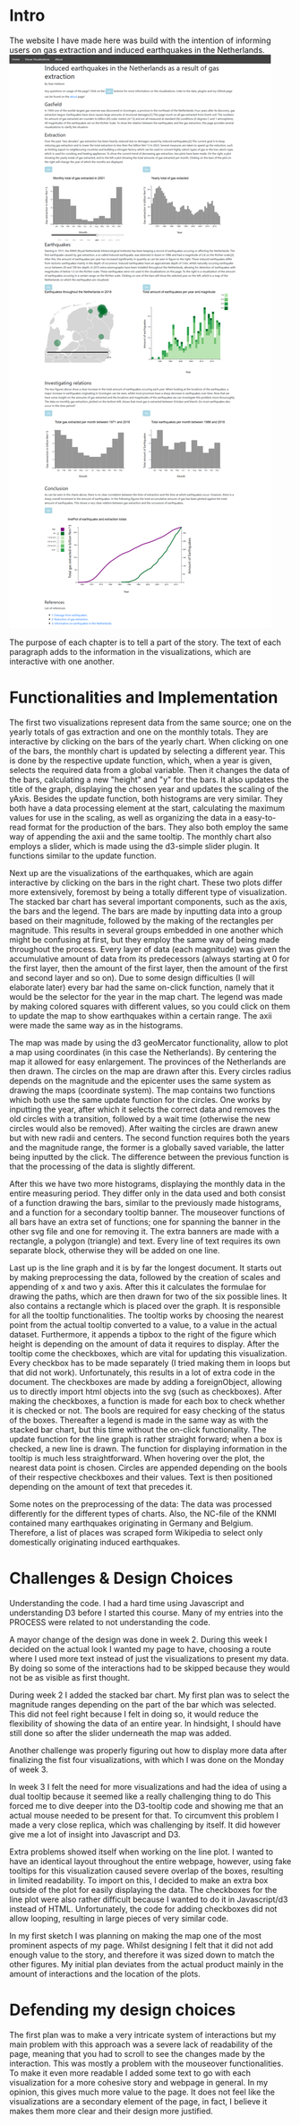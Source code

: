 # Intro
The website I have made here was build with the intention of informing
users on gas extraction and induced earthquakes in the Netherlands.
![](https://github.com/stanhelsloot/project/blob/master/doc/screenshots/map.png)

The purpose of each chapter is to tell a part of the story. The text of each
paragraph adds to the information in the visualizations, which are interactive
with one another.

# Functionalities and Implementation
The first two visualizations represent data from the same
source; one on the yearly totals of gas extraction and one on the monthly totals.
They are interactive by clicking on the bars of the yearly chart. When clicking
on one of the bars, the monthly chart is updated by selecting a different year.
This is done by the respective update function, which, when a year is given,
selects the required data from a global variable. Then it changes the data
of the bars, calculating a new "height" and "y" for the bars. It also updates
the title of the graph, displaying the chosen year and updates the scaling of
the yAxis.
Besides the update function, both histograms are very similar. They both have
a data processing element at the start, calculating the maximum values for use
in the scaling, as well as organizing the data in a easy-to-read format for
the production of the bars. They also both employ the same way of appending
the axii and the same tooltip.
The monthly chart also employs a slider, which is made using the d3-simple slider
plugin. It functions similar to the update function.

Next up are the visualizations of the earthquakes, which are again interactive
by clicking on the bars in the right chart. These two plots differ more extensively,
foremost by being a totally different type of visualization.
The stacked bar chart has several important components, such as the axis, the bars
and the legend.
The bars are made by inputting data into a group based on their magnitude,
followed by the making of the rectangles per magnitude. This results in several
groups embedded in one another which might be confusing at first, but they employ
the same way of being made throughout the process. Every layer of data (each
  magnitude) was given the accumulative amount of data from its predecessors
  (always starting at 0 for the first layer, then the amount of the first layer,
    then the amount of the first and second layer and so on).
Due to some design difficulties (I will elaborate later) every bar had the same
on-click function, namely that it would be the selector for the year in the map chart.
The legend was made by making colored squares with different values, so you could
click on them to update the map to show earthquakes within a certain range.
The axii were made the same way as in the histograms.

The map was made by using the d3 geoMercator functionality, allow to plot a
map using coordinates (in this case the Netherlands). By centering the map it allowed for
easy enlargement. The provinces of the Netherlands are then drawn.
The circles on the map are drawn after this. Every circles radius depends
on the magnitude and the epicenter uses the same system as drawing the maps
(coordinate system).
The map contains two functions which both use the same update function for the
circles. One works by inputting the year, after which it selects the correct data
and removes the old circles with a transition, followed by a wait time (otherwise
  the new circles would also be removed). After waiting the circles are drawn
  anew but with new radii and centers.
The second function requires both the years and the magnitude range, the former
is a globally saved variable, the latter being inputted by the click. The difference
between the previous function is that the processing of the data is slightly different.

After this we have two more histograms, displaying the monthly data in the
entire measuring period. They differ only in the data used and both consist
of a function drawing the bars, similar to the previously made histograms, and
a function for a secondary tooltip banner. The mouseover functions of all bars
have an extra set of functions; one for spanning the banner in the other
svg file and one for removing it. The extra banners are made with a rectangle,
a polygon (triangle) and text. Every line of text requires its own separate
block, otherwise they will be added on one line.

Last up is the line graph and it is by far the longest document. It starts out
by making preprocessing the data, followed by the creation of scales and
appending of x and two y axis. After this it calculates the formulae for
drawing the paths, which are then drawn for two of the six possible lines.
It also contains a rectangle which is placed over the graph. It is responsible for all the tooltip functionalities. The tooltip works by choosing the nearest point
from the actual tooltip converted to a value, to a value in the actual dataset.
Furthermore, it appends a tipbox to the right of the figure which height is depending on the amount of data it requires to display.
After the tooltip come the checkboxes, which are vital for updating this visualization. Every checkbox has to be made separately (I tried making them in loops but that did not work).
Unfortunately, this results in a lot of extra code in the document. The
checkboxes are made by adding a foreignObject, allowing us to directly import
html objects into the svg (such as checkboxes). After making the checkboxes,
a function is made for each box to check whether it is checked or not. The bools
are required for easy checking of the status of the boxes. Thereafter a legend
is made in the same way as with the stacked bar chart, but this time without
the on-click functionality.
The update function for the line graph is rather straight forward; when a box
is checked, a new line is drawn.
The function for displaying information in the tooltip is much less straightforward. When hovering over the plot, the nearest data point is chosen. Circles are appended
depending on the bools of their respective checkboxes and their values. Text is then
positioned depending on the amount of text that precedes it.

Some notes on the preprocessing of the data:
The data was processed differently for the different types of charts.
Also, the NC-file of the KNMI contained many earthquakes originating
in Germany and Belgium. Therefore, a list of places was scraped form Wikipedia
to select only domestically originating induced earthquakes.

# Challenges & Design Choices

Understanding the code. I had a hard time using Javascript and understanding
D3 before I started this course. Many of my entries into the PROCESS were
related to not understanding the code.

A mayor change of the design was done in week 2. During this week I decided
on the actual look I wanted my page to have, choosing a route where I used
more text instead of just the visualizations to present my data. By doing so
some of the interactions had to be skipped because they would not be as
visible as first thought.

During week 2 I added the stacked bar chart. My first plan was to select the
magnitude ranges depending on the part of the bar which was selected. This
did not feel right because I felt in doing so, it would reduce the flexibility
of showing the data of an entire year. In hindsight, I should have still done
so after the slider underneath the map was added.

Another challenge was properly figuring out how to display more data after finalizing the
fist four visualizations, with which I was done on the Monday of week 3.

In week 3 I felt the need for more visualizations and had the idea of using
a dual tooltip because it seemed like a really challenging thing to do
This forced me to dive deeper into the D3-tooltip code and
showing me that an actual mouse needed to be present for that. To circumvent
this problem I made a very close replica, which was challenging by itself.
It did however give me a lot of insight into Javascript and D3.

Extra problems showed itself when working on the line plot. I wanted to
have an identical layout throughout the entire webpage, however, using fake
tooltips for this visualization caused severe overlap of the boxes, resulting in
limited readability. To import on this, I decided to make an extra box outside
of the plot for easily displaying the data. The checkboxes for the line plot
were also rather difficult because I wanted to do it in Javascript/d3 instead
of HTML. Unfortunately, the code for adding checkboxes did not allow looping,
resulting in large pieces of very similar code.

In my first sketch I was planning on making the map one of the most prominent
aspects of my page. Whilst designing I felt that it did not add enough value
to the story, and therefore it was sized down to match the other figures.
My initial plan deviates from the actual product mainly in the amount of interactions and the location of the plots.

# Defending my design choices

The first plan was to make a very intricate system of interactions but my main
problem with this approach was a severe lack of readability of the page, meaning
that you had to scroll to see the changes made by the interaction. This was mostly
a problem with the mouseover functionalities. To make it even more readable I
added some text to go with each visualization for a more cohesive story and
webpage in general. In my opinion, this gives much more value to the page. It
does not feel like the visualizations are a secondary element of the page, in fact,
I believe it makes them more clear and their design more justified.

